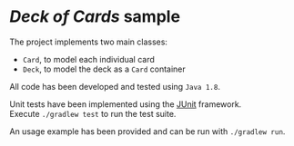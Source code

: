 # *Deck of Cards* sample

The project implements two main classes:  
- `Card`, to model each individual card  
- `Deck`, to model the deck as a `Card` container  

All code has been developed and tested using `Java 1.8`.  

Unit tests have been implemented using the [JUnit](http://junit.org/junit4/) framework.  
Execute `./gradlew test` to run the test suite.  

An usage example has been provided and can be run with `./gradlew run`.
